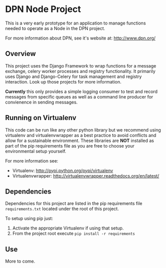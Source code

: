 # DPN Node Project

This is a very early prototype for an application to manage
functions needed to operate as a Node in the DPN project.

For more information about DPN, see it's website at: http://www.dpn.org/


## Overview

This project uses the Django Framework to wrap functions for a
message exchange, celery worker processes and registry
functionality.  It primarily uses Django and Django-Celery for
task management and registry interaction.  Look up those
projects for more information.

**Currently** this only provides a simple logging consumer to 
test and record messages from specific queues as well as a
command line producer for convienence in sending messages.

## Running on Virtualenv

This code can be run like any other python library but we recommend using
virtualenv and virtualenvwrapper as a best practice to avoid conflicts
and allow for a sustainable environment.  These libraries are **NOT** 
installed as part of the pip requirements file as you are free to
choose your environmental setup yourself.

For more information see:

* Virtualenv: http://pypi.python.org/pypi/virtualenv
* Virtualenvwrapper: http://virtualenvwrapper.readthedocs.org/en/latest/

## Dependencies

Dependencies for this project are listed in the pip requirements file
`requirements.txt` located under the root of this project.

To setup using pip just:

1.  Activate the appropriate Virtualenv if using that setup.
2.  From the project root execute `pip install -r requirements`

## Use

More to come.